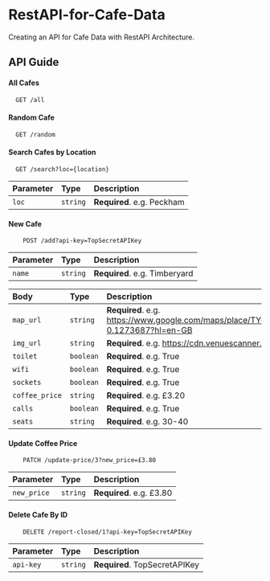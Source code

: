 
# RestAPI-for-Cafe-Data

Creating an API for Cafe Data with RestAPI Architecture.


## API Guide

#### All Cafes

```http
  GET /all
```

#### Random Cafe

```http
  GET /random
```

#### Search Cafes by Location

```http
  GET /search?loc={location}
```

| Parameter | Type     | Description                       |
| :-------- | :------- | :-------------------------------- |
| `loc`      | `string` | **Required**. e.g. Peckham |

#### New Cafe

```http
    POST /add?api-key=TopSecretAPIKey
```

| Parameter | Type     | Description                       |
| :-------- | :------- | :-------------------------------- |
| `name`      | `string` | **Required**. e.g. Timberyard |

| Body | Type     | Description                       |
| :-------- | :------- | :-------------------------------- |
| `map_url`      | `string` | **Required**. e.g. https://www.google.com/maps/place/TY+Seven+Dials/@51.5128761,-0.1295574,17z/data=!3m1!4b1!4m5!3m4!1s0x487604cd0ed11587:0x3feff9f93e76a986!8m2!3d51.5128761!4d-0.1273687?hl=en-GB |
| `img_url`      | `string` | **Required**. e.g. https://cdn.venuescanner.com/photos/qiUqV/aad7dea72a6fb6f3388ab27ba56b7740.jpg |
| `toilet`      | `boolean` | **Required**. e.g. True |
| `wifi`      | `boolean` | **Required**. e.g. True |
| `sockets`      | `boolean` | **Required**. e.g. True |
| `coffee_price`      | `string` | **Required**. e.g. £3.20 |
| `calls`      | `boolean` | **Required**. e.g. True |
| `seats`      | `string` | **Required**. e.g. 30-40|

#### Update Coffee Price

```http
    PATCH /update-price/3?new_price=£3.80
```

| Parameter | Type     | Description                       |
| :-------- | :------- | :-------------------------------- |
| `new_price`      | `string` | **Required**. e.g. £3.80 |

#### Delete Cafe By ID

```http
    DELETE /report-closed/1?api-key=TopSecretAPIKey
```
| Parameter | Type     | Description                       |
| :-------- | :------- | :-------------------------------- |
| `api-key`      | `string` | **Required**. TopSecretAPIKey|



  
